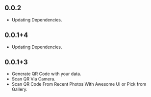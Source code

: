 ## 0.0.2
- Updating Dependencies.

## 0.0.1+4
- Updating Dependencies.

## 0.0.1+3

- Generate QR Code with your data.
- Scan QR Via Camera.
- Scan QR Code From Recent Photos With Awesome UI or Pick from Gallery.
